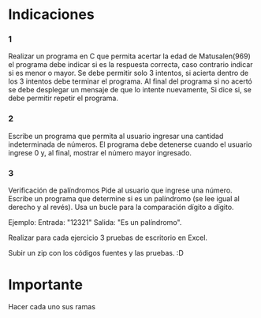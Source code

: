 # Indicaciones

### 1
Realizar un programa en C que permita acertar la edad de Matusalen(969) el programa debe indicar si es la respuesta correcta, caso contrario indicar si es menor o mayor. Se debe permitir solo 3 intentos, si acierta dentro de los 3 intentos debe terminar el programa. Al final del programa si no acertó se debe desplegar un mensaje de que lo intente nuevamente, Si dice si, se debe permitir repetir el programa.




### 2
Escribe un programa que permita al usuario ingresar una cantidad indeterminada de números. El programa debe detenerse cuando el usuario ingrese 0 y, al final, mostrar el número mayor ingresado.






### 3
Verificación de palíndromos
Pide al usuario que ingrese una número. Escribe un programa que determine si es un palíndromo (se lee igual al derecho y al revés). Usa un bucle para la comparación dígito a dígito.

Ejemplo:
Entrada: "12321"
Salida: "Es un palíndromo".

Realizar para cada ejercicio 3 pruebas de escritorio en Excel. 

Subir un zip con los códigos fuentes y las pruebas.
:D


# Importante
Hacer cada uno sus ramas
